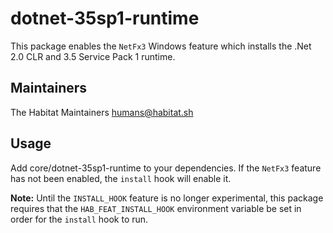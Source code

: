 # dotnet-35sp1-runtime

This package enables the `NetFx3` Windows feature which installs the .Net 2.0 CLR and 3.5 Service Pack 1 runtime.

## Maintainers

The Habitat Maintainers humans@habitat.sh

## Usage

Add core/dotnet-35sp1-runtime to your dependencies. If the `NetFx3` feature has not been enabled, the `install` hook will enable it.

**Note:** Until the `INSTALL_HOOK` feature is no longer experimental, this package requires that the `HAB_FEAT_INSTALL_HOOK` environment variable be set in order for the `install` hook to run.
